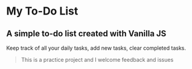 # My To-Do List
## A simple to-do list created with Vanilla JS

Keep track of all your daily tasks, add new tasks, clear completed tasks.

>This is a practice project and I welcome feedback and issues
